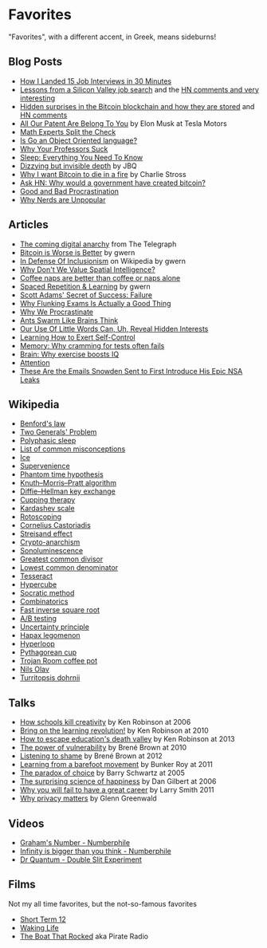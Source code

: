 Favorites
=========

"Favorites", with a different accent, in Greek, means sideburns!

## Blog Posts

* [How I Landed 15 Job Interviews in 30 Minutes](https://www.themuse.com/advice/how-i-landed-15-job-interviews-in-30-minutes)
* [Lessons from a Silicon Valley job search](http://robertheaton.com/2014/03/07/lessons-from-a-silicon-valley-j1-search/) and the [HN comments and very interesting](https://news.ycombinator.com/item?id=7428469)
* [Hidden surprises in the Bitcoin blockchain and how they are stored](http://www.righto.com/2014/02/ascii-bernanke-wikileaks-photographs.html) and [HN comments](https://news.ycombinator.com/item?id=8216579)
* [All Our Patent Are Belong To You](http://www.teslamotors.com/blog/all-our-patent-are-belong-you) by Elon Musk at Tesla Motors
* [Math Experts Split the Check](http://mathwithbaddrawings.com/2013/08/21/five-math-experts-split-the-check/)
* [Is Go an Object Oriented language?](http://spf13.com/post/is-go-object-oriented)
* [Why Your Professors Suck](http://zacharyernst.blogspot.gr/2013/06/why-your-professors-suck_23.html?spref=tw)
* [Sleep: Everything You Need To Know](https://medium.com/the-healthy-life/sleep-everything-you-need-to-know-b65f8e19ed18)
* [Dizzying but invisible depth](https://plus.google.com/+JeanBaptisteQueru/posts/dfydM2Cnepe) by JBQ
* [Why I want Bitcoin to die in a fire](http://www.antipope.org/charlie/blog-static/2013/12/why-i-want-bitcoin-to-die-in-a.html)  by Charlie Stross
* [Ask HN: Why would a government have created bitcoin?](https://news.ycombinator.com/item?id=5547423)
* [Good and Bad Procrastination](http://paulgraham.com/procrastination.html)
* [Why Nerds are Unpopular](http://paulgraham.com/procrastination.html)


## Articles

* [The coming digital anarchy](http://www.telegraph.co.uk/technology/news/10881213/The-coming-digital-anarchy.html) from The Telegraph
* [Bitcoin is Worse is Better](http://www.gwern.net/Bitcoin%20is%20Worse%20is%20Better) by gwern
* [In Defense Of Inclusionism](http://www.gwern.net/In%20Defense%20Of%20Inclusionism) on Wikipedia by gwern
* [Why Don't We Value Spatial Intelligence?](http://www.psychologytoday.com/blog/finding-the-next-einstein/201203/why-dont-we-value-spatial-intelligence)
* [Coffee naps are better than coffee or naps alone](http://www.vox.com/2014/8/28/6074177/coffee-naps-caffeine-science)
* [Spaced Repetition & Learning](http://www.gwern.net/Spaced%20repetition) by gwern
* [Scott Adams' Secret of Success: Failure](http://online.wsj.com/news/articles/SB10001424052702304626104579121813075903866)
* [Why Flunking Exams Is Actually a Good Thing](http://www.nytimes.com/2014/09/07/magazine/why-flunking-exams-is-actually-a-good-thing.html)
* [Why We Procrastinate](http://nautil.us/issue/16/nothingness/why-we-procrastinate)
* [Ants Swarm Like Brains Think](http://nautil.us/issue/12/feedback/ants-swarm-like-brains-think)
* [Our Use Of Little Words Can, Uh, Reveal Hidden Interests](http://www.npr.org/blogs/health/2014/09/01/344043763/our-use-of-little-words-can-uh-reveal-hidden-interests)
* [Learning How to Exert Self-Control](http://www.nytimes.com/2014/09/14/opinion/sunday/learning-self-control.html)
* [Memory: Why cramming for tests often fails](http://www.bbc.com/future/story/20140917-the-worst-way-to-learn)
* [Brain: Why exercise boosts IQ](http://www.bbc.com/future/story/20141010-why-exercise-boosts-iq)
* [Attention](http://www.newyorker.com/tech/elements/anatomy-attention)
* [These Are the Emails Snowden Sent to First Introduce His Epic NSA Leaks](http://www.wired.com/2014/10/snowdens-first-emails-to-poitras/)


## Wikipedia

* [Benford's law](https://en.wikipedia.org/wiki/Benford%27s_law)
* [Two Generals' Problem](http://en.wikipedia.org/wiki/Two_Generals%27_Problem)
* [Polyphasic sleep](http://en.wikipedia.org/wiki/Polyphasic_sleep)
* [List of common misconceptions](http://en.wikipedia.org/wiki/List_of_common_misconceptions)
* [Ice](https://en.wikipedia.org/wiki/Ice)
* [Supervenience](https://en.wikipedia.org/wiki/Supervenience)
* [Phantom time hypothesis](https://en.wikipedia.org/wiki/Phantom_time_hypothesis)
* [Knuth–Morris–Pratt algorithm](https://en.wikipedia.org/wiki/Knuth%E2%80%93Morris%E2%80%93Pratt_algorithm)
* [Diffie–Hellman key exchange](https://en.wikipedia.org/wiki/Diffie–Hellman_key_exchange)
* [Cupping therapy](https://en.wikipedia.org/wiki/Cupping_therapy)
* [Kardashev scale](https://en.wikipedia.org/wiki/Kardashev_scale)
* [Rotoscoping](https://en.wikipedia.org/wiki/Rotoscoping)
* [Cornelius Castoriadis](https://en.wikipedia.org/wiki/Cornelius_Castoriadis)
* [Streisand effect](https://en.wikipedia.org/wiki/Streisand_effect)
* [Crypto-anarchism](https://en.wikipedia.org/wiki/Crypto-anarchism)
* [Sonoluminescence](https://en.wikipedia.org/wiki/Sonoluminescence)
* [Greatest common divisor](https://en.wikipedia.org/wiki/Greatest_common_divisor)
* [Lowest common denominator](https://en.wikipedia.org/wiki/Lowest_common_denominator)
* [Tesseract](https://en.wikipedia.org/wiki/Tesseract)
* [Hypercube](https://en.wikipedia.org/wiki/Hypercube)
* [Socratic method](https://en.wikipedia.org/wiki/Socratic_method)
* [Combinatorics](https://en.wikipedia.org/wiki/Combinatorics)
* [Fast inverse square root](https://en.wikipedia.org/wiki/Fast_inverse_square_root)
* [A/B testing](https://en.wikipedia.org/wiki/A/B_testing)
* [Uncertainty principle](https://en.wikipedia.org/wiki/Uncertainty_principle)
* [Hapax legomenon](https://en.wikipedia.org/wiki/Hapax_legomenon)
* [Hyperloop](https://en.wikipedia.org/wiki/Hyperloop)
* [Pythagorean cup](https://en.wikipedia.org/wiki/Pythagorean_cup)
* [Trojan Room coffee pot](https://en.wikipedia.org/wiki/Trojan_Room_coffee_pot)
* [Nils Olav](http://en.wikipedia.org/wiki/Nils_Olav)
* [Turritopsis dohrnii](http://en.wikipedia.org/wiki/Turritopsis_dohrnii)


## Talks

* [How schools kill creativity](http://www.ted.com/talks/ken_robinson_says_schools_kill_creativity) by Ken Robinson at 2006
* [Bring on the learning revolution!](http://www.ted.com/talks/sir_ken_robinson_bring_on_the_revolution) by Ken Robinson at 2010
* [How to escape education's death valley](http://www.ted.com/talks/ken_robinson_how_to_escape_education_s_death_valley) by Ken Robinson at 2013
* [The power of vulnerability](http://www.ted.com/talks/brene_brown_on_vulnerability) by Brené Brown at 2010
* [Listening to shame](http://www.ted.com/talks/brene_brown_listening_to_shame) by Brené Brown at 2012
* [Learning from a barefoot movement](https://www.ted.com/talks/bunker_roy) by Bunker Roy at 2011
* [The paradox of choice](https://www.ted.com/talks/barry_schwartz_on_the_paradox_of_choice) by Barry Schwartz at 2005
* [The surprising science of happiness](https://www.ted.com/talks/dan_gilbert_asks_why_are_we_happy) by Dan Gilbert at 2006
* [Why you will fail to have a great career](https://www.ted.com/talks/larry_smith_why_you_will_fail_to_have_a_great_career) by Larry Smith 2011
* [Why privacy matters](https://www.ted.com/talks/glenn_greenwald_why_privacy_matters) by Glenn Greenwald

## Videos

* [Graham's Number - Numberphile](https://www.youtube.com/watch?v=XTeJ64KD5cg)
* [Infinity is bigger than you think - Numberphile](https://www.youtube.com/watch?v=elvOZm0d4H0)
* [Dr Quantum - Double Slit Experiment](https://www.youtube.com/watch?v=DfPeprQ7oGc)


## Films
Not my all time favorites, but the not-so-famous favorites

* [Short Term 12](http://www.imdb.com/title/tt2370248/)
* [Waking Life](http://www.imdb.com/title/tt0243017/)
* [The Boat That Rocked](http://www.imdb.com/title/tt1131729/) aka Pirate Radio
